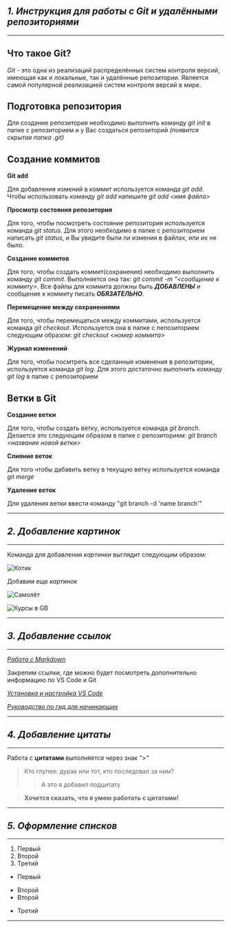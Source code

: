 ## ***1. Инструкция для работы с Git и удалёнными репозиториями***

***

## **Что такое Git?**

*Git* - это одна из реализаций распределённых систем контроля версий, имеющая как и локальные, так и удалённые репозитории. Является самой популярной реализацией систем контроля версий в мире.

## **Подготовка репозитория**

Для создание репозитория необходимо выполнить команду *git init*  в папке с репозиторием и у Вас создаться репозиторий *(появится скрытая папка .git)*

## **Создание коммитов**

**Git add**

Для добавления измений в коммит используется команда *git add*. Чтобы использовать команду *git add* напишите *git add <имя файла>*

**Просмотр состояния репозитория**

Для того, чтобы посмотреть состояние репозитория используется команда *git status*. Для этого необходимо в папке с репозиторием написать *git status*, и Вы увидите были ли измения в файлах, или их не было.

**Создание коммитов**

Для того, чтобы создать коммит(сохранение) необходимо выполнить команду *git commit*. Выполняется она так: *git commit -m "<сообщение к коммиту>*. Все файлы для коммита должны быть ***ДОБАВЛЕНЫ*** и сообщение к коммиту писать ***ОБЯЗАТЕЛЬНО***.

**Перемещение между сохранениями**

Для того, чтобы перемещаться между коммитами, используется команда *git checkout*. Используется она в папке с пепозиторием следующим образом: *git checkout <номер коммита>*

**Журнал изменений**

Для того, чтобы посмтреть все сделанные изменения в репозитории, используется команда *git log*. Для этого достаточно выполнить команду *git log* в папке с репозиторием

## **Ветки в Git**

**Создание ветки**

Для того, чтобы создать ветку, используется команда *git branch*. Делается это следующим образом в папке с репозиторием: *git branch <название новой ветки>*

**Слияние веток**

Для того чтобы дабавить ветку в текущую ветку используется команда *git merge <name branch>*

**Удаление веток**

Для удаления ветки ввести команду "git branch -d 'name branch'"
***


## ***2. Добавление картинок***
***

Команда для добавления *картинки* выглядит следующим образом:

 ![Котик](https://encrypted-tbn0.gstatic.com/images?q=tbn:ANd9GcRImL1RQ-gc-phd0JWga1Kk3ktlk1NHq2JEq83h2PQDzg&s)

 Добавим еще *картинок*

 ![Самолёт](https://upload.wikimedia.org/wikipedia/commons/thumb/9/91/Aeroflot_Airbus_A320_Kustov.jpg/1200px-Aeroflot_Airbus_A320_Kustov.jpg)

![Курсы в GB](https://thumbs.dreamstime.com/b/%D1%81%D1%87%D0%B0%D1%81%D1%82%D0%BB%D0%B8%D0%B2%D1%8B%D0%B9-%D1%80%D0%B0%D0%B4%D0%BE%D1%81%D1%82%D0%BD%D1%8B%D0%B9-%D1%87%D0%B5%D0%BB%D0%BE%D0%B2%D0%B5%D0%BA-%D0%BD%D0%B0%D1%81%D0%BB%D0%B0%D0%B6%D0%B4%D0%B0%D1%8F%D1%81%D1%8C-%D0%B5%D0%B3%D0%BE-%D0%BE%D1%81%D1%82%D0%B0%D1%82%D0%BA%D0%B0%D0%BC%D0%B8-113633672.jpg)

***

 ## ***3. Добавление ссылок***

 ***

 [*Работа с Markdown*](https://lifehacker.ru/chto-takoe-markdown/)

 Закрепим ссылки, где можно будет посмотреть дополнительно информацию по VS Code и Git

[*Установка и настройка VS Code*](https://habr.com/ru/post/490754/)

[*Руководство по гид для начинающих*](https://proglib.io/p/git-for-half-an-hour)

***

## ***4. Добавление цитаты***

***

Работа с **цитатами** выполняется через знак *">"*
>Кто глупее: дурак или тот, кто последовал за ним?
>> А это я добавил подцитату

> **Хочется сказать, что я умею работать с цитатами!**
___

## ***5. Оформление списков***

___

1. Первый
2. Второй
3. Третий

* Первый
- Второй
- Второй
+ Третий

***